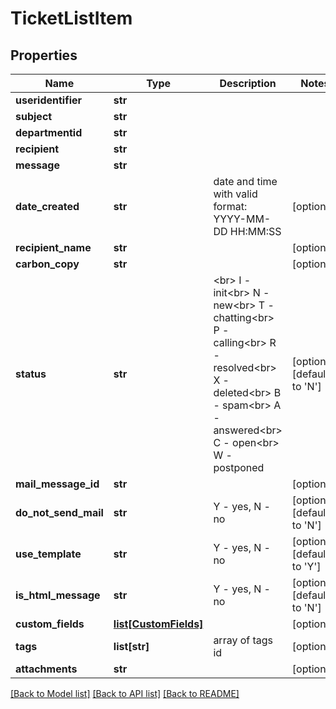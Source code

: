 # TicketListItem

## Properties
Name | Type | Description | Notes
------------ | ------------- | ------------- | -------------
**useridentifier** | **str** |  | 
**subject** | **str** |  | 
**departmentid** | **str** |  | 
**recipient** | **str** |  | 
**message** | **str** |  | 
**date_created** | **str** |  date and time with valid format: YYYY-MM-DD HH:MM:SS | [optional] 
**recipient_name** | **str** |  | [optional] 
**carbon_copy** | **str** |  | [optional] 
**status** | **str** | &lt;br&gt; I - init&lt;br&gt; N - new&lt;br&gt; T - chatting&lt;br&gt; P - calling&lt;br&gt; R - resolved&lt;br&gt; X - deleted&lt;br&gt; B - spam&lt;br&gt; A - answered&lt;br&gt; C - open&lt;br&gt; W - postponed | [optional] [default to 'N']
**mail_message_id** | **str** |  | [optional] 
**do_not_send_mail** | **str** | Y - yes, N - no | [optional] [default to 'N']
**use_template** | **str** | Y - yes, N - no | [optional] [default to 'Y']
**is_html_message** | **str** | Y - yes, N - no | [optional] [default to 'N']
**custom_fields** | [**list[CustomFields]**](CustomFields.md) |  | [optional] 
**tags** | **list[str]** | array of tags id | [optional] 
**attachments** | **str** |  | [optional] 

[[Back to Model list]](../README.md#documentation-for-models) [[Back to API list]](../README.md#documentation-for-api-endpoints) [[Back to README]](../README.md)


